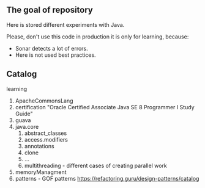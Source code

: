 ## The goal of repository
Here is stored different experiments with Java.

Please, don't use this code in production it is only for learning, because:

- Sonar detects a lot of errors.
- Here is not used best practices.


## Catalog
learning
   1) ApacheCommonsLang
   1) certification "Oracle Certified Associate Java SE 8 Programmer I Study Guide"
   1) guava
   2) java.core
        1) abstract_classes
        1) access.modifiers
        1) annotations
        1) clone
        1) ...
        1) multithreading - different cases of creating parallel work
   1) memoryManagment
   1) patterns - GOF patterns https://refactoring.guru/design-patterns/catalog
